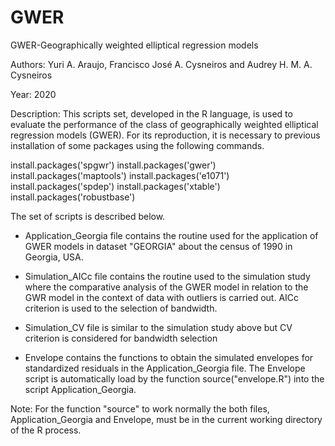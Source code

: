 # GWER
GWER-Geographically weighted elliptical regression models

Authors: Yuri A. Araujo, Francisco José A. Cysneiros and Audrey H. M. A. Cysneiros

Year: 2020

Description:
This scripts set, developed in the R language, is used to evaluate 
the performance of the class of geographically weighted elliptical 
regression models (GWER). For its reproduction, it is necessary to
previous installation of some packages using the following commands.

install.packages('spgwr') 
install.packages('gwer')
install.packages('maptools')
install.packages('e1071')
install.packages('spdep') 
install.packages('xtable')
install.packages('robustbase') 


The set of scripts is described below.

- Application_Georgia file contains the routine used for the application of 
GWER models in dataset "GEORGIA" about the census of 1990 in Georgia, 
USA.

- Simulation_AICc file contains the routine used to the simulation study 
where the comparative analysis of the GWER model in relation to the 
GWR model in the context of data with outliers is carried out. 
AICc criterion is used to the selection of bandwidth.
- Simulation_CV file is similar to the simulation study above but CV criterion is considered for  bandwidth selection 

- Envelope contains the  functions to obtain the simulated envelopes 
for standardized residuals in the Application_Georgia file. The Envelope script 
is automatically load by the function source("envelope.R") into the script 
Application_Georgia.  

Note: 
For the function "source" to work normally the both files, Application_Georgia 
and Envelope, must be in the current working directory of the R process.
